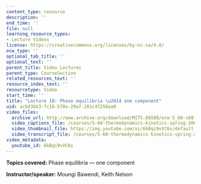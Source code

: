 ```yaml
---
content_type: resource
description: ''
end_time: ''
file: null
learning_resource_types:
- Lecture Videos
license: https://creativecommons.org/licenses/by-nc-sa/4.0/
ocw_type: ''
optional_tab_title: ''
optional_text: ''
parent_title: Video Lectures
parent_type: CourseSection
related_resources_text: ''
resource_index_text: ''
resourcetype: Video
start_time: ''
title: "Lecture 18: Phase equilibria \u2014 one component"
uid: ac6d3bb3-7c16-570e-29a7-281c4f256aa0
video_files:
  archive_url: http://www.archive.org/download/MIT5.60S08/ocw-5_60-s08-lec18_300k.mp4
  video_captions_file: /courses/5-60-thermodynamics-kinetics-spring-2008/ea8ff6ca6f0254918e9e840e6d297ffc_6kBqi9vVC6s.vtt
  video_thumbnail_file: https://img.youtube.com/vi/6kBqi9vVC6s/default.jpg
  video_transcript_file: /courses/5-60-thermodynamics-kinetics-spring-2008/0cdca4e620b67a9b00734c16f227d67c_6kBqi9vVC6s.pdf
video_metadata:
  youtube_id: 6kBqi9vVC6s
---
```


**Topics covered:** Phase equilibria — one component

**Instructor/speaker:** Moungi Bawendi, Keith Nelson

